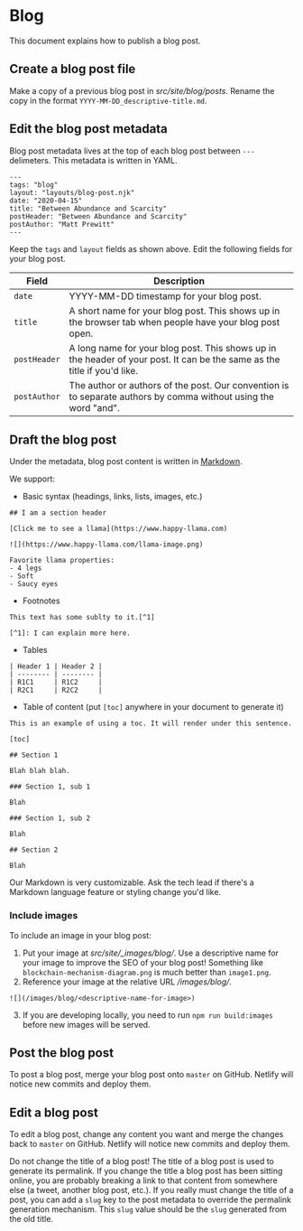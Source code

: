 # Blog

This document explains how to publish a blog post.

## Create a blog post file

Make a copy of a previous blog post in _src/site/blog/posts_. Rename the copy in the format `YYYY-MM-DD_descriptive-title.md`.

## Edit the blog post metadata

Blog post metadata lives at the top of each blog post between `---` delimeters. This metadata is written in YAML.

```
---
tags: "blog"
layout: "layouts/blog-post.njk"
date: "2020-04-15"
title: "Between Abundance and Scarcity"
postHeader: "Between Abundance and Scarcity"
postAuthor: "Matt Prewitt"
---
```

Keep the `tags` and `layout` fields as shown above. Edit the following fields for your blog post.

| Field        | Description                                                                                                              |
| ------------ | ------------------------------------------------------------------------------------------------------------------------ |
| `date`       | YYYY-MM-DD timestamp for your blog post.                                                                                 |
| `title`      | A short name for your blog post. This shows up in the browser tab when people have your blog post open.                  |
| `postHeader` | A long name for your blog post. This shows up in the header of your post. It can be the same as the title if you'd like. |
| `postAuthor` | The author or authors of the post. Our convention is to separate authors by comma without using the word "and".          |

## Draft the blog post

Under the metadata, blog post content is written in [Markdown](https://www.markdownguide.org/cheat-sheet/).

We support:

- Basic syntax (headings, links, lists, images, etc.)

```
## I am a section header

[Click me to see a llama](https://www.happy-llama.com)

![](https://www.happy-llama.com/llama-image.png)

Favorite llama properties:
- 4 legs
- Soft
- Saucy eyes
```

- Footnotes

```
This text has some sublty to it.[^1]

[^1]: I can explain more here.
```

- Tables

```
| Header 1 | Header 2 |
| -------- | -------- |
| R1C1     | R1C2     |
| R2C1     | R2C2     |
```

- Table of content (put `[toc]` anywhere in your document to generate it)

```
This is an example of using a toc. It will render under this sentence.

[toc]

## Section 1

Blah blah blah.

### Section 1, sub 1

Blah

### Section 1, sub 2

Blah

## Section 2

Blah
```

Our Markdown is very customizable. Ask the tech lead if there's a Markdown language feature or styling change you'd like.

### Include images

To include an image in your blog post:

1. Put your image at _src/site/\_images/blog/<descriptive-name-for-image>_. Use a descriptive name for your image to improve the SEO of your blog post! Something like `blockchain-mechanism-diagram.png` is much better than `image1.png`.
2. Reference your image at the relative URL _/images/blog/<descriptive-name-for-image>_.

```
![](/images/blog/<descriptive-name-for-image>)
```

3. If you are developing locally, you need to run `npm run build:images` before new images will be served.

## Post the blog post

To post a blog post, merge your blog post onto `master` on GitHub. Netlify will notice new commits and deploy them.

## Edit a blog post

To edit a blog post, change any content you want and merge the changes back to `master` on GitHub. Netlify will notice new commits and deploy them.

Do not change the title of a blog post! The title of a blog post is used to generate its permalink. If you change the title a blog post has been sitting online, you are probably breaking a link to that content from somewhere else (a tweet, another blog post, etc.). If you really must change the title of a post, you can add a `slug` key to the post metadata to override the permalink generation mechanism. This `slug` value should be the `slug` generated from the old title.
